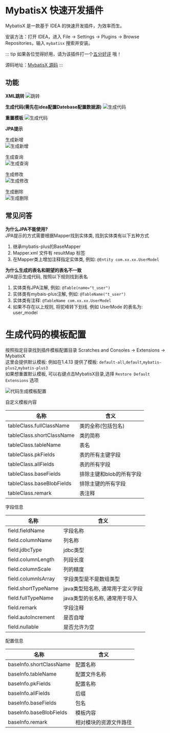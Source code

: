 # MybatisX 快速开发插件

MybatisX 是一款基于 IDEA 的快速开发插件，为效率而生。

安装方法：打开 IDEA，进入 File -> Settings -> Plugins -> Browse Repositories，输入 `mybatisx` 搜索并安装。

::: tip
如果各位觉得好用，请为该插件打一个[五分好评](https://plugins.jetbrains.com/plugin/10119-mybatisx) 哦！

源码地址：[MybatisX 源码](https://gitee.com/baomidou/MybatisX)
:::

## 功能
**XML跳转**
 ![跳转](/img/mybatisx-jump.gif)
 
 
**生成代码(需先在idea配置Datebase配置数据源)**
 ![生成代码](/img/mybatisx-generate.gif)
 
**重置模板**
 ![生成代码](/img/mybatisx-reset-template.gif)
  
**JPA提示**

生成新增  
  ![生成新增](/img/mybatisx-tip-insert.gif)
  
生成查询  
  ![生成查询](/img/mybatisx-tip-select.gif)
  
生成修改  
  ![生成修改](/img/mybatisx-tip-update.gif)
  
生成删除  
  ![生成删除](/img/mybatisx-tip-delete.gif)



## 常见问答

**为什么JPA不能使用?**  
JPA提示的方式需要根据Mapper找到实体类, 找到实体类有以下五种方式
1. 继承mybatis-plus的BaseMapper
2. Mapper.xml 文件有 resultMap 标签
3. 在Mapper类上增加注释指定实体类, 例如: `@Entity com.xx.xx.UserModel`

**为什么生成的表名和期望的表名不一致**  
JPA提示生成代码, 按照以下规则找到表名
1. 实体类有JPA注解, 例如: `@Table(name="t_user")`
2. 实体类有mybais-plus注解, 例如: `@TableName("t_user")`
3. 实体类有注释: `@TableName com.xx.xx.UserModel`
4. 如果不存在以上规则, 将驼峰转下划线. 例如 UserMode 的表名为: user_model


# 生成代码的模板配置
按照指定目录找到插件模板配置目录
Scratches and Consoles -> Extensions -> MybatisX  
这里会提供默认模板: 例如在1.4.13 提供了模板: `default-all`,`default`,`mybatis-plus2`,`mybatis-plus3`  
如果想重置默认模板, 可以右键点击MybatisX目录,选择 `Restore Default Extensions` 选项

 ![代码生成模板配置](/img/mybatisx-template-setting.jpg)
 
自定义模板内容

名称 | 含义
---|---
tableClass.fullClassName | 类的全称(包括包名)
tableClass.shortClassName | 类的简称
tableClass.tableName | 表名
tableClass.pkFields | 表的所有主键字段
tableClass.allFields | 表的所有字段
tableClass.baseFields | 排除主键和blob的所有字段
tableClass.baseBlobFields | 排除主键的所有字段
tableClass.remark | 表注释

字段信息

名称 | 含义
---|---
field.fieldName | 字段名称
field.columnName | 列名称
field.jdbcType | jdbc类型
field.columnLength | 列段长度
field.columnScale | 列的精度
field.columnIsArray | 字段类型是不是数组类型
field.shortTypeName | java类型短名称, 通常用于定义字段
field.fullTypeName | java类型的长名称, 通常用于导入
field.remark | 字段注释
field.autoIncrement | 是否自增
field.nullable | 是否允许为空

配置信息

名称 | 含义
---|---
baseInfo.shortClassName | 配置名称
baseInfo.tableName | 配置文件名称
baseInfo.pkFields | 配置名称
baseInfo.allFields | 后缀
baseInfo.baseFields | 包名
baseInfo.baseBlobFields | 模板内容
baseInfo.remark | 相对模块的资源文件路径